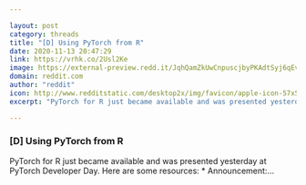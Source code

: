 ```yaml
---

layout: post
category: threads
title: "[D] Using PyTorch from R"
date: 2020-11-13 20:47:29
link: https://vrhk.co/2Usl2Ke
image: https://external-preview.redd.it/JqhQamZkUwCnpuscjbyPKAdtSyj6qEvTN5lMXGnVoE8.jpg?width=200&height=104.712041885&auto=webp&crop=200:104.712041885,smart&s=a15318ec59e7d2f97ccaea7021c8c69b64faab70
domain: reddit.com
author: "reddit"
icon: http://www.redditstatic.com/desktop2x/img/favicon/apple-icon-57x57.png
excerpt: "PyTorch for R just became available and was presented yesterday at PyTorch Developer Day. Here are some resources: * Announcement:..."

---
```


### [D] Using PyTorch from R

PyTorch for R just became available and was presented yesterday at PyTorch Developer Day. Here are some resources: * Announcement:...